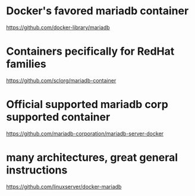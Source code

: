 
# Docker's favored mariadb container
https://github.com/docker-library/mariadb

# Containers pecifically for RedHat families
https://github.com/sclorg/mariadb-container

# Official supported mariadb corp supported container
https://github.com/mariadb-corporation/mariadb-server-docker

# many architectures, great general instructions
https://github.com/linuxserver/docker-mariadb

